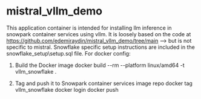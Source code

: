 # mistral_vllm_demo
This application container is intended for installing llm inference in snowpark container services using vllm.  It is loosely based on the code at https://github.com/edemiraydin/mistral_vllm_demo/tree/main --> but is not specific to mistral. Snowflake specific setup instructions are included in the snowflake_setup\setup.sql file.
For docker config:
1. Build the Docker image
   docker build --rm --platform linux/amd64 -t vllm_snowflake .
                             
2. Tag and push it to Snowpark container services image repo
   docker tag vllm_snowflake <SPCS image repo URL>
   docker login 
   docker push <SPCS image repo URL>
   